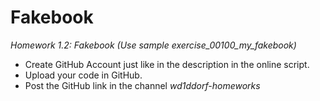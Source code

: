 # Fakebook
*Homework 1.2: Fakebook (Use sample exercise_00100_my_fakebook)*
- Create GitHub Account just like in the description in the online script.
- Upload your code in GitHub.
- Post the GitHub link in the channel _wd1ddorf-homeworks_
